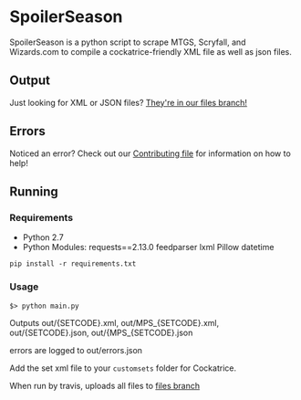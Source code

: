 # SpoilerSeason #
SpoilerSeason is a python script to scrape MTGS, Scryfall, and Wizards.com to compile a cockatrice-friendly XML file as well as json files.

## Output ##
Just looking for XML or JSON files?  [They're in our files branch!](https://github.com/tritoch/SpoilerSeason/tree/files)

## Errors ##
Noticed an error?  Check out our [Contributing file](https://github.com/tritoch/SpoilerSeason/blob/master/.github/CONTRIBUTING.md) for information on how to help!

## Running ##

### Requirements ###
 * Python 2.7
 * Python Modules:
    requests==2.13.0
    feedparser
    lxml
    Pillow
    datetime

```
pip install -r requirements.txt
```

### Usage ###
    
```
$> python main.py
```

Outputs out/{SETCODE}.xml, out/MPS\_{SETCODE}.xml, out/{SETCODE}.json, out/{MPS\_{SETCODE}.json

errors are logged to out/errors.json

Add the set xml file to your `customsets` folder for Cockatrice.

When run by travis, uploads all files to [files branch](https://github.com/tritoch/SpoilerSeason/tree/files)
